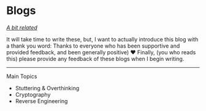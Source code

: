 # Blogs

[*A bit related*](https://github.com/loneicewolf/Quotes)

It will take time to write these, but, I want to actually introduce this blog with a thank you word:
Thanks to everyone who has been supportive and provided feedback, and been generally positive) ❤️
Finally, (you who reads this) please provide any feedback of these blogs when I begin writing.


***


Main Topics
- Stuttering & Overthinking
- Cryptography
- Reverse Engineering


